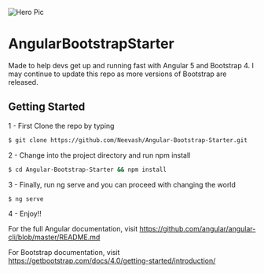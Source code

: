 ![Hero Pic ](https://github.com/Neevash/Angular-Bootstrap-Starter/blob/master/screenshots/Capture.JPG)

# AngularBootstrapStarter

Made to help devs get up and running fast with Angular 5 and Bootstrap 4. 
I may continue to update this repo as more versions of Bootstrap are released.

## Getting Started 
1 - First Clone the repo by typing 
```sh 
$ git clone https://github.com/Neevash/Angular-Bootstrap-Starter.git
``` 

 2 -  Change into the project directory and run npm install
```sh
$ cd Angular-Bootstrap-Starter && npm install 
```

 3 - Finally, run ng serve and you can proceed with changing the world 
```sh
$ ng serve 
```

4 - Enjoy!! 

 For the full Angular documentation, visit https://github.com/angular/angular-cli/blob/master/README.md

 For Bootstrap documentation, visit https://getbootstrap.com/docs/4.0/getting-started/introduction/
